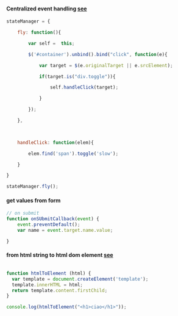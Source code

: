 #### Centralized event handling [see](https://msdn.microsoft.com/en-us/magazine/hh273390.aspx)
```js
stateManager = {

    fly: function(){

        var self =  this;

        $('#container').unbind().bind("click", function(e){

            var target = $(e.originalTarget || e.srcElement);

            if(target.is("div.toggle")){

                self.handleClick(target);

            }

        });        

    },

    

    handleClick: function(elem){

        elem.find('span').toggle('slow');

    }

}

stateManager.fly();
```

#### get values from form
```js
// on submit
function onSUbmitCallback(event) {
    event.preventDefault();
    var name = event.target.name.value;

}
```

#### from html string to html dom element [see](https://github.com/zsimo/frameworkless-frontend-development-workshop/blob/master/toolkit/rendering/functions/src/utils/dom.js)
```js

function htmlToElement (html) {
  var template = document.createElement('template');
  template.innerHTML = html;
  return template.content.firstChild;
}

console.log(htmlToElement("<h1>ciao</h1>"));
```